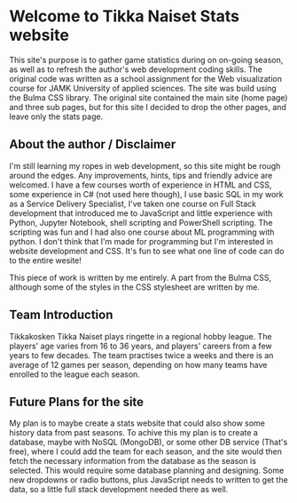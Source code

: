 # Welcome to Tikka Naiset Stats website

This site's purpose is to gather game statistics during on on-going season, as well as to refresh the author's web development coding skills. The original code was written as a school assignment for the Web visualization course for JAMK University of applied sciences. The site was build using the Bulma CSS library. The original site contained the main site (home page) and three sub pages, but for this site I decided to drop the other pages, and leave only the stats page.

## About the author / Disclaimer

I'm still learning my ropes in web development, so this site might be rough around the edges. Any improvements, hints, tips and friendly advice are welcomed. I have a few courses worth of experience in HTML and CSS, some experience in C# (not used here though), I use basic SQL in my work as a Service Delivery Specialist, I've taken one course on Full Stack development that introduced me to JavaScript and little experience with Python, Jupyter Notebook, shell scripting and PowerShell scripting. The scripting was fun and I had also one course about ML programming with python. I don't think that I'm made for programming but I'm interested in website development and CSS. It's fun to see what one line of code can do to the entire wesite!

This piece of work is written by me entirely. A part from the Bulma CSS, although some of the styles in the CSS stylesheet are written by me.

## Team Introduction

Tikkakosken Tikka Naiset plays ringette in a regional hobby league. The players' age varies from 16 to 36 years, and players' careers from a few years to few decades. The team practises twice a weeks and there is an average of 12 games per season, depending on how many teams have enrolled to the league each season. 

## Future Plans for the site

My plan is to maybe create a stats website that could also show some history data from past seasons. To achive this my plan is to create a database, maybe with NoSQL (MongoDB), or some other DB service (That's free), where I could add the team for each season, and the site would then fetch the necessary information from the database as the season is selected. This would require some database planning and designing. Some new dropdowns or radio buttons, plus JavaScript needs to written to get the data, so a little full stack development needed there as well.
